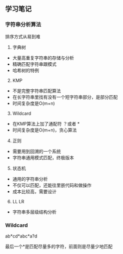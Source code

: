 ## 学习笔记

### 字符串分析算法

排序方式从易到难

1. 字典树  
- 大量高重复字符串的存储与分析
- 精确匹配字符串跟模式
- 哈希树的特例

2. KMP  
- 不是完整字符串匹配算法
- 在长字符串里找有没有一个短字符串部分，是部分匹配
- 时间复杂度是O(m+n)

3. Wildcard  
- 在KMP算法上加了通配符 ？或者 *
- 时间复杂度是O(m+n)，贪心算法

4. 正则  
- 需要用到回溯的一个系统
- 字符串通用模式匹配，终极版本

5. 状态机  
- 通用的字符串分析
- 不仅可以匹配，还能往里嵌代码和做操作
- 成本比较高，需要设计

6. LL LR  
- 字符串多层级结构分析


### Wildcard

ab\*cd\*abc\*a?d

最后一个*是匹配尽量多的字符，前面则是尽量少地匹配


